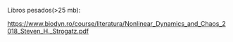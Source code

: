 Libros pesados(>25 mb):

https://www.biodyn.ro/course/literatura/Nonlinear_Dynamics_and_Chaos_2018_Steven_H._Strogatz.pdf

